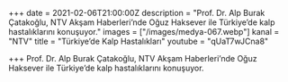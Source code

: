 +++
date = 2021-02-06T21:00:00Z
description = "Prof. Dr. Alp Burak Çatakoğlu, NTV Akşam Haberleri’nde Oğuz Haksever ile Türkiye’de kalp hastalıklarını konuşuyor."
images = ["/images/medya-067.webp"]
kanal = "NTV"
title = "Türkiye’de Kalp Hastalıkları"
youtube = "qUaT7wJCna8"

+++
Prof. Dr. Alp Burak Çatakoğlu, NTV Akşam Haberleri’nde Oğuz Haksever ile Türkiye’de kalp hastalıklarını konuşuyor.